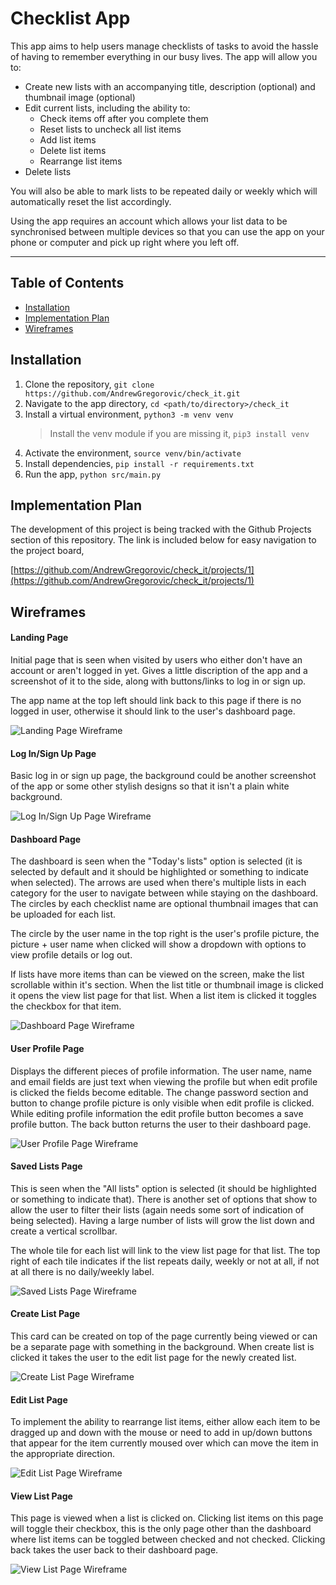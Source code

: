 # Checklist App

This app aims to help users manage checklists of tasks to avoid the hassle of having to remember everything in our busy lives. The app will allow you to:
- Create new lists with an accompanying title, description (optional) and thumbnail image (optional)
- Edit current lists, including the ability to:
    - Check items off after you complete them
    - Reset lists to uncheck all list items
    - Add list items
    - Delete list items
    - Rearrange list items
- Delete lists

You will also be able to mark lists to be repeated daily or weekly which will automatically reset the list accordingly.

Using the app requires an account which allows your list data to be synchronised between multiple devices so that you can use the app on your phone or computer and pick up right where you left off.

---

## Table of Contents
- [Installation](#installation)
- [Implementation Plan](#implementation-plan)
- [Wireframes](#wireframes)

## Installation

1. Clone the repository, `git clone https://github.com/AndrewGregorovic/check_it.git`
2. Navigate to the app directory, `cd <path/to/directory>/check_it`
3. Install a virtual environment, `python3 -m venv venv`
    > Install the venv module if you are missing it, `pip3 install venv`
4. Activate the environment, `source venv/bin/activate`
5. Install dependencies, `pip install -r requirements.txt`
6. Run the app, `python src/main.py`

## Implementation Plan

The development of this project is being tracked with the Github Projects section of this repository. The link is included below for easy navigation to the project board,

[https://github.com/AndrewGregorovic/check_it/projects/1](https://github.com/AndrewGregorovic/check_it/projects/1)

## Wireframes

#### Landing Page
Initial page that is seen when visited by users who either don't have an account or aren't logged in yet. Gives a little discription of the app and a screenshot of it to the side, along with buttons/links to log in or sign up.

The app name at the top left should link back to this page if there is no logged in user, otherwise it should link to the user's dashboard page.

![Landing Page Wireframe](docs/wireframes/landing_page.png)

#### Log In/Sign Up Page
Basic log in or sign up page, the background could be another screenshot of the app or some other stylish designs so that it isn't a plain white background.

![Log In/Sign Up Page Wireframe](docs/wireframes/login_signup_page.png)

#### Dashboard Page
The dashboard is seen when the "Today's lists" option is selected (it is selected by default and it should be highlighted or something to indicate when selected). The arrows are used when there's multiple lists in each category for the user to navigate between while staying on the dashboard. The circles by each checklist name are optional thumbnail images that can be uploaded for each list.

The circle by the user name in the top right is the user's profile picture, the picture + user name when clicked will show a dropdown with options to view profile details or log out.

If lists have more items than can be viewed on the screen, make the list scrollable within it's section. When the list title or thumbnail image is clicked it opens the view list page for that list. When a list item is clicked it toggles the checkbox for that item.

![Dashboard Page Wireframe](docs/wireframes/dashboard_page.png)

#### User Profile Page
Displays the different pieces of profile information. The user name, name and email fields are just text when viewing the profile but when edit profile is clicked the fields become editable. The change password section and button to change profile picture is only visible when edit profile is clicked. While editing profile information the edit profile button becomes a save profile button. The back button returns the user to their dashboard page.

![User Profile Page Wireframe](docs/wireframes/user_profile_page.png)

#### Saved Lists Page
This is seen when the "All lists" option is selected (it should be highlighted or something to indicate that). There is another set of options that show to allow the user to filter their lists (again needs some sort of indication of being selected). Having a large number of lists will grow the list down and create a vertical scrollbar.

The whole tile for each list will link to the view list page for that list. The top right of each tile indicates if the list repeats daily, weekly or not at all, if not at all there is no daily/weekly label.

![Saved Lists Page Wireframe](docs/wireframes/saved_lists_page.png)

#### Create List Page
This card can be created on top of the page currently being viewed or can be a separate page with something in the background. When create list is clicked it takes the user to the edit list page for the newly created list.

![Create List Page Wireframe](docs/wireframes/create_list_page.png)

#### Edit List Page
To implement the ability to rearrange list items, either allow each item to be dragged up and down with the mouse or need to add in up/down buttons that appear for the item currently moused over which can move the item in the appropriate direction.

![Edit List Page Wireframe](docs/wireframes/edit_list_page.png)

#### View List Page
This page is viewed when a list is clicked on. Clicking list items on this page will toggle their checkbox, this is the only page other than the dashboard where list items can be toggled between checked and not checked. Clicking back takes the user back to their dashboard page.

![View List Page Wireframe](docs/wireframes/view_list_page.png)